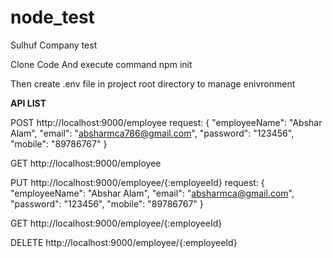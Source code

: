 # node_test
Sulhuf Company test

Clone Code And execute command npm init

Then create .env file in project root directory to manage enivronment


**API LIST**

POST http://localhost:9000/employee
  request: {
	"employeeName": "Abshar Alam",
  	"email": "absharmca786@gmail.com",
  	"password": "123456",
  	"mobile": "89786767"
}

GET http://localhost:9000/employee

PUT http://localhost:9000/employee/{:employeeId}
  request: {
	"employeeName": "Abshar Alam",
  	"email": "absharmca@gmail.com",
  	"password": "123456",
  	"mobile": "89786767"
}

GET http://localhost:9000/employee/{:employeeId}

DELETE http://localhost:9000/employee/{:employeeId}
